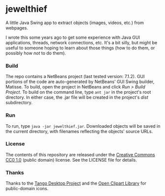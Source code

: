 jewelthief
==========

A little Java Swing app to extract objects (images, videos, etc.) from webpages.

I wrote this some years ago to get some experience with Java GUI applications, threads, network connections, etc. It's a bit silly, but might be useful to someone hoping to learn about those things (how to do them, or possibly how _not_ to do them).

### Build

The repo contains a NetBeans project (last tested version: 7.1.2). GUI portions of the code are auto-generated by NetBeans' GUI Swing builder, Matisse. To build, open the project in NetBeans and click _Run > Build Project_. To build on the command line, type `ant jar` in the project's root directory. In either case, the .jar file will be created in the project's _dist_ subdirectory.

### Run

To run, type `java -jar jewelthief.jar`. Downloaded objects will be saved in the current directory, with filenames reflecting the objects' source URLs.

### License

The contents of this repository are released under the [Creative Commons CC0 1.0](http://creativecommons.org/publicdomain/zero/1.0) (public domain) license. See the LICENSE file for details.

### Thanks

Thanks to the [Tango Desktop Project](http://tango.freedesktop.org/Tango_Desktop_Project) and the [Open Clipart Library](http://openclipart.org/about) for public-domain icons.
